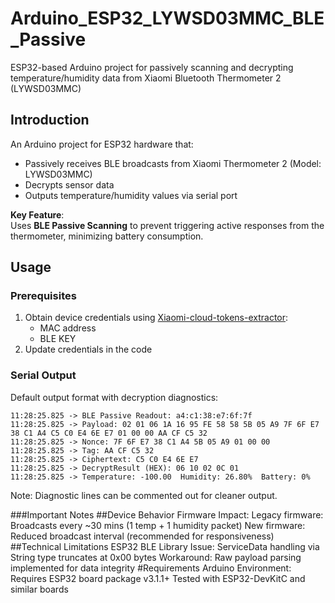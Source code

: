 # Arduino_ESP32_LYWSD03MMC_BLE_Passive
ESP32-based Arduino project for passively scanning and decrypting temperature/humidity data from Xiaomi Bluetooth Thermometer 2 (LYWSD03MMC)

## Introduction
An Arduino project for ESP32 hardware that:
- Passively receives BLE broadcasts from Xiaomi Thermometer 2 (Model: LYWSD03MMC)
- Decrypts sensor data
- Outputs temperature/humidity values via serial port

**Key Feature**:  
Uses **BLE Passive Scanning** to prevent triggering active responses from the thermometer, minimizing battery consumption.

## Usage
### Prerequisites
1. Obtain device credentials using [Xiaomi-cloud-tokens-extractor](https://github.com/PiotrMachowski/Xiaomi-cloud-tokens-extractor):
   - MAC address
   - BLE KEY
2. Update credentials in the code

### Serial Output
Default output format with decryption diagnostics:
```text
11:28:25.825 -> BLE Passive Readout: a4:c1:38:e7:6f:7f
11:28:25.825 -> Payload: 02 01 06 1A 16 95 FE 58 58 5B 05 A9 7F 6F E7 38 C1 A4 C5 C0 E4 6E E7 01 00 00 AA CF C5 32 
11:28:25.825 -> Nonce: 7F 6F E7 38 C1 A4 5B 05 A9 01 00 00 
11:28:25.825 -> Tag: AA CF C5 32 
11:28:25.825 -> Ciphertext: C5 C0 E4 6E E7 
11:28:25.825 -> DecryptResult (HEX): 06 10 02 0C 01 
11:28:25.825 -> Temperature: -100.00  Humidity: 26.80%  Battery: 0%
```
Note: Diagnostic lines can be commented out for cleaner output.

###Important Notes
##Device Behavior
Firmware Impact:
Legacy firmware: Broadcasts every ~30 mins (1 temp + 1 humidity packet)
New firmware: Reduced broadcast interval (recommended for responsiveness)
##Technical Limitations
ESP32 BLE Library Issue:
ServiceData handling via String type truncates at 0x00 bytes
Workaround: Raw payload parsing implemented for data integrity
#Requirements
Arduino Environment:
Requires ESP32 board package v3.1.1+
Tested with ESP32-DevKitC and similar boards

